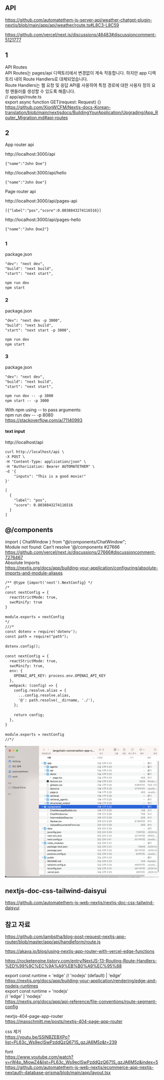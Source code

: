 
## API

https://github.com/automatethem-js-server-api/weather-chatgpt-plugin-nextjs/blob/main/app/api/weather/route.ts#L8C3-L8C59

https://github.com/vercel/next.js/discussions/46483#discussioncomment-5121777

## 1

API Routes  
API Routes는 pages/api 디렉토리에서 변경없이 계속 작동합니다. 하지만 app 디렉토리 내의 Route Handlers로 대체되었습니다.  
Route Handlers는 웹 요청 및 응답 API를 사용하여 특정 경로에 대한 사용자 정의 요청 핸들러를 생성할 수 있도록 해줍니다.  
// app/api/route.ts  
export async function GET(request: Request) {}  
https://github.com/XionWCFM/Nextjs-docs-Korean-translation/blob/main/nextjsdocs/BuildingYourApplication/Upgrading/App_Router_Migration.md#api-routes

## 2

App router api

http://localhost:3000/api
```
{"name":"John Doe"}
```

http://localhost:3000/api/hello
```
{"name":"John Doe"}
```

Page router api

http://localhost:3000/api/pages-api
```
[{"label":"pos","score":0.8038843274116516}]
```

http://localhost:3000/api/pages-hello
```
{"name":"John Doe2"}
```

##

### 1

package.json
```
"dev": "next dev",
"build": "next build",
"start": "next start",
```

```
npm run dev
npm start
```

### 2

package.json
```
"dev": "next dev -p 3000",
"build": "next build",
"start": "next start -p 3000",
```

```
npm run dev
npm start
```

### 3

package.json
```
"dev": "next dev",
"build": "next build",
"start": "next start",
```

```
npm run dev -- -p 3000
npm start -- -p 3000
```

With npm using -- to pass arguments:  
npm run dev -- -p 8080  
https://stackoverflow.com/a/71140993

#### text input

http://localhost/api
```
curl http://localhost/api \
-X POST \
-H "Content-Type: application/json" \
-H "Authorization: Bearer AUTOMATETHEM" \
-d '{
    "inputs": "This is a good movie!"
}'
```

```
[
  {
    "label": "pos",
    "score": 0.8038843274116516
  }
]
```

## @/components

import { ChatWindow } from "@/components/ChatWindow";  
Module not found: Can't resolve '@/components #27666  
https://github.com/vercel/next.js/discussions/27666#discussioncomment-7276467  
Absolute Imports  
https://nextjs.org/docs/app/building-your-application/configuring/absolute-imports-and-module-aliases
```
/** @type {import('next').NextConfig} */
/*
const nextConfig = {
  reactStrictMode: true,
  swcMinify: true
}

module.exports = nextConfig
*/
///*
const dotenv = require('dotenv');
const path = require("path");

dotenv.config();

const nextConfig = {
  reactStrictMode: true,
  swcMinify: true,
  env: {
    OPENAI_API_KEY: process.env.OPENAI_API_KEY
  },
  webpack: (config) => {
    config.resolve.alias = {
      ...config.resolve.alias,
      '@': path.resolve(__dirname, './'),
    };

    return config;
  },
}

module.exports = nextConfig
//*/
```

![](attach-files/1.png?raw=true)

## nextjs-doc-css-tailwind-daisyui

https://github.com/automatethem-js-web-nextjs/nextjs-doc-css-tailwind-daisyui

## 참고 자료

https://github.com/iambstha/blog-post-request-nextjs-app-router/blob/master/app/api/handleform/route.js

https://akava.io/blog/using-nextjs-app-router-with-vercel-edge-functions

https://rocketengine.tistory.com/entry/NextJS-13-Routing-Route-Handlers-%ED%99%9C%EC%9A%A9%EB%B0%A9%EC%95%88

export const runtime = 'edge' // 'nodejs' (default) | 'edge'  
https://nextjs.org/docs/app/building-your-application/rendering/edge-and-nodejs-runtimes  
export const runtime = 'nodejs'  
// 'edge' | 'nodejs'  
https://nextjs.org/docs/app/api-reference/file-conventions/route-segment-config

nextjs-404-page-app-router  
https://maxschmitt.me/posts/nextjs-404-page-app-router

css 제거  
https://youtu.be/SSlNBZEBXPo?list=PL63c_Ws9ecISwPzddQzQ671S_gzJA6M5z&t=239

font  
https://www.youtube.com/watch?v=rW4p_MiowZ4&list=PL63c_Ws9ecISwPzddQzQ671S_gzJA6M5z&index=5    
https://github.com/automatethem-js-web-nextjs/ecommerce-app-nextjs-nextauth-database-prisma/blob/main/app/layout.tsx
